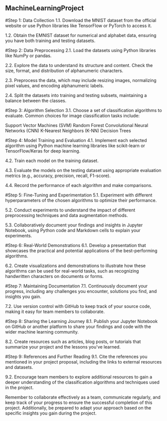 ## MachineLearningProject
#Step 1: Data Collection
  1.1. Download the MNIST dataset from the official website or use Python libraries like TensorFlow or PyTorch to access it.
  
  1.2. Obtain the EMNIST dataset for numerical and alphabet data, ensuring you have both training and testing datasets.


#Step 2: Data Preprocessing
  2.1. Load the datasets using Python libraries like NumPy or pandas.
  
  2.2. Explore the data to understand its structure and content. Check the size, format, and distribution of alphanumeric characters.
  
  2.3. Preprocess the data, which may include resizing images, normalizing pixel values, and encoding alphanumeric labels.
  
  2.4. Split the datasets into training and testing subsets, maintaining a balance between the classes.

  

#Step 3: Algorithm Selection
  3.1. Choose a set of classification algorithms to evaluate. Common choices for image classification tasks include:
  
  Support Vector Machines (SVM)
  Random Forest
  Convolutional Neural Networks (CNN)
  K-Nearest Neighbors (K-NN)
  Decision Trees

  
#Step 4: Model Training and Evaluation
  4.1. Implement each selected algorithm using Python machine learning libraries like scikit-learn or TensorFlow/Keras for deep learning.
  
  4.2. Train each model on the training dataset.
  
  4.3. Evaluate the models on the testing dataset using appropriate evaluation metrics (e.g., accuracy, precision, recall, F1-score).
  
  4.4. Record the performance of each algorithm and make comparisons.

  

#Step 5: Fine-Tuning and Experimentation
  5.1. Experiment with different hyperparameters of the chosen algorithms to optimize their performance.
  
  5.2. Conduct experiments to understand the impact of different preprocessing techniques and data augmentation methods.
  
  5.3. Collaboratively document your findings and insights in Jupyter Notebook, using Python code and Markdown cells to explain your experiments.

  
  
#Step 6: Real-World Demonstrations
  6.1. Develop a presentation that showcases the practical and potential applications of the best-performing algorithms.
  
  6.2. Create visualizations and demonstrations to illustrate how these algorithms can be used for real-world tasks, such as recognizing handwritten characters on documents or forms.

  

#Step 7: Maintaining Documentation
  7.1. Continuously document your progress, including any challenges you encounter, solutions you find, and insights you gain.
  
  7.2. Use version control with GitHub to keep track of your source code, making it easy for team members to collaborate.

  

#Step 8: Sharing the Learning Journey
  8.1. Publish your Jupyter Notebook on GitHub or another platform to share your findings and code with the wider machine learning community.
  
  8.2. Create resources such as articles, blog posts, or tutorials that summarize your project and the lessons you've learned.

  

#Step 9: References and Further Reading
  9.1. Cite the references you mentioned in your project proposal, including the links to external resources and datasets.
  
  9.2. Encourage team members to explore additional resources to gain a deeper understanding of the classification algorithms and techniques used in the project.
  
  Remember to collaborate effectively as a team, communicate regularly, and keep track of your progress to ensure the successful completion of this project. Additionally, be prepared to adapt your approach based on the specific insights you gain during the project.
